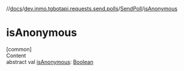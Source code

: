 //[docs](../../../index.md)/[dev.inmo.tgbotapi.requests.send.polls](../index.md)/[SendPoll](index.md)/[isAnonymous](is-anonymous.md)



# isAnonymous  
[common]  
Content  
abstract val [isAnonymous](is-anonymous.md): [Boolean](https://kotlinlang.org/api/latest/jvm/stdlib/kotlin/-boolean/index.html)  



